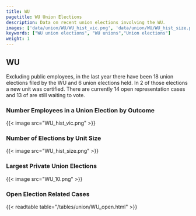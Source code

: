 ```yaml
---
title: WU
pagetitle: WU Union Elections
description: Data on recent union elections involving the WU.
images: ['data/union/WU/WU_hist_vic.png', 'data/union/WU/WU_hist_size.png', 'data/union/WU/WU_10.png']
keywords: ["WU union elections", "WU unions","Union elections"]
weight: 1
---
```

##  WU

Excluding public employees, in the last year there have been 18 union elections filed by the WU and 6 union elections held. In 2 of those elections a new unit was certified. There are currently 14 open representation cases and 13 of are still waiting to vote.

### Number Employees in a Union Election by Outcome
{{< image src="WU_hist_vic.png" >}}

### Number of Elections by Unit Size
{{< image src="WU_hist_size.png" >}}

### Largest Private Union Elections
{{< image src="WU_10.png" >}}

### Open Election Related Cases
{{< readtable table="/tables/union/WU_open.html" >}}

